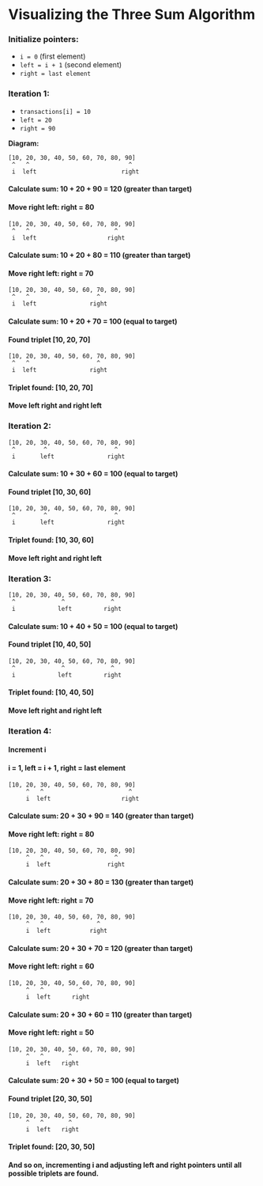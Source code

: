 # Visualizing the Three Sum Algorithm

### Initialize pointers:
- `i = 0` (first element)
- `left = i + 1` (second element)
- `right = last element`

### Iteration 1:
- `transactions[i] = 10`
- `left = 20`
- `right = 90`

**Diagram:**
```plaintext
[10, 20, 30, 40, 50, 60, 70, 80, 90]
 ^   ^                            ^
 i  left                        right
```
#### Calculate sum: 10 + 20 + 90 = 120 (greater than target)
#### Move right left: right = 80

```plaintext
[10, 20, 30, 40, 50, 60, 70, 80, 90]
 ^   ^                        ^
 i  left                    right
```
#### Calculate sum: 10 + 20 + 80 = 110 (greater than target)
#### Move right left: right = 70

```plaintext
[10, 20, 30, 40, 50, 60, 70, 80, 90]
 ^   ^                   ^
 i  left               right
```
#### Calculate sum: 10 + 20 + 70 = 100 (equal to target)
#### Found triplet [10, 20, 70]

```plaintext
[10, 20, 30, 40, 50, 60, 70, 80, 90]
 ^   ^                   ^
 i  left               right
```
#### Triplet found: [10, 20, 70]
#### Move left right and right left

### Iteration 2:
```plaintext
[10, 20, 30, 40, 50, 60, 70, 80, 90]
 ^        ^                   ^
 i       left               right
```
#### Calculate sum: 10 + 30 + 60 = 100 (equal to target)
#### Found triplet [10, 30, 60]
```
[10, 20, 30, 40, 50, 60, 70, 80, 90]
 ^        ^                   ^
 i       left               right
```
#### Triplet found: [10, 30, 60]
#### Move left right and right left

### Iteration 3:
```plaintext
[10, 20, 30, 40, 50, 60, 70, 80, 90]
 ^             ^             ^
 i            left         right
```
#### Calculate sum: 10 + 40 + 50 = 100 (equal to target)
#### Found triplet [10, 40, 50]
```plaintext
[10, 20, 30, 40, 50, 60, 70, 80, 90]
 ^             ^             ^
 i            left         right
```
#### Triplet found: [10, 40, 50]
#### Move left right and right left

### Iteration 4:

#### Increment i
#### i = 1, left = i + 1, right = last element
```plaintext
[10, 20, 30, 40, 50, 60, 70, 80, 90]
     ^   ^                        ^
     i  left                    right
```
#### Calculate sum: 20 + 30 + 90 = 140 (greater than target)
#### Move right left: right = 80
```plaintext
[10, 20, 30, 40, 50, 60, 70, 80, 90]
     ^   ^                    ^
     i  left                right
```
#### Calculate sum: 20 + 30 + 80 = 130 (greater than target)
#### Move right left: right = 70
```plaintext
[10, 20, 30, 40, 50, 60, 70, 80, 90]
     ^   ^               ^
     i  left           right
```
#### Calculate sum: 20 + 30 + 70 = 120 (greater than target)
#### Move right left: right = 60
```plaintext
[10, 20, 30, 40, 50, 60, 70, 80, 90]
     ^   ^          ^
     i  left      right
```
#### Calculate sum: 20 + 30 + 60 = 110 (greater than target)
#### Move right left: right = 50
```plaintext
[10, 20, 30, 40, 50, 60, 70, 80, 90]
     ^   ^       ^
     i  left   right
```
#### Calculate sum: 20 + 30 + 50 = 100 (equal to target)
#### Found triplet [20, 30, 50]
```plaintext
[10, 20, 30, 40, 50, 60, 70, 80, 90]
     ^   ^       ^
     i  left   right
```
#### Triplet found: [20, 30, 50]
#### And so on, incrementing i and adjusting left and right pointers until all possible triplets are found.
